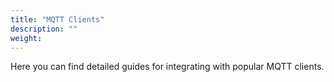 ```yaml
---
title: "MQTT Clients"
description: ""
weight: 
---
```


Here you can find detailed guides for integrating with popular MQTT clients. 

<!--more-->